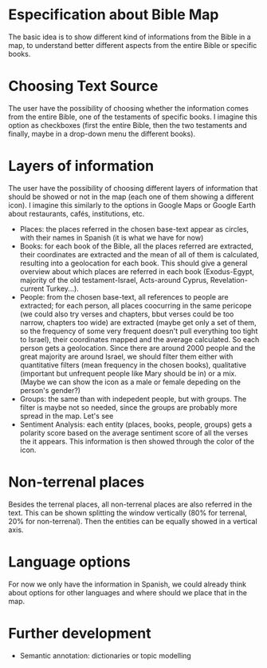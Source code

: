 # Especification about Bible Map

The basic idea is to show different kind of informations from the Bible in a map, to understand better different aspects from the entire Bible or specific books.

# Choosing Text Source

The user have the possibility of choosing whether the information comes from the entire Bible, one of the testaments of specific books. I imagine this option as checkboxes (first the entire Bible, then the two testaments and finally, maybe in a drop-down menu the different books).

# Layers of information

The user have the possibility of choosing different layers of information that should be showed or not in the map (each one of them showing a different icon). I imagine this similarly to the options in Google Maps or Google Earth about restaurants, cafés, institutions, etc. 

* Places: the places referred in the chosen base-text appear as circles, with their names in Spanish (it is what we have for now)
* Books: for each book of the Bible, all the places referred are extracted, their coordinates are extracted and the mean of all of them is calculated, resulting into a geolocation for each book. This should give a general overview about which places are referred in each book (Exodus-Egypt, majority of the old testament-Israel, Acts-around Cyprus, Revelation-current Turkey...).
* People: from the chosen base-text, all references to people are extracted; for each person, all places coocurring in the same pericope (we could also try verses and chapters, bbut verses could be too narrow, chapters too wide) are extracted (maybe get only a set of them, so the frequency of some very frequent doesn't pull everything too tight to Israel), their coordinates mapped and the average calculated. So each person gets a geolocation. Since there are around 2000 people and the great majority are around Israel, we should filter them either with quantitative filters (mean frequency in the chosen books), qualitative (important but unfrequent people like Mary should be in) or a mix. (Maybe we can show the icon as a male or female depeding on the person's gender?)
* Groups: the same than with indepedent people, but with groups. The filter is maybe not so needed, since the groups are probably more spread in the map. Let's see
* Sentiment Analysis: each entity (places, books, people, groups) gets a polarity score based on the average sentiment score of all the verses the it appears. This information is then showed through the color of the icon.


# Non-terrenal places

Besides the terrenal places, all non-terrenal places are also referred in the text. This can be shown splitting the window vertically (80% for terrenal, 20% for non-terrenal). Then the entities can be equally showed in a vertical axis.

# Language options

For now we only have the information in Spanish, we could already think about options for other languages and where should we place that in the map.

# Further development

* Semantic annotation: dictionaries or topic modelling

